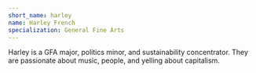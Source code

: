 ```yaml
---
short_name: harley
name: Harley French
specialization: General Fine Arts
---
```

Harley is a GFA major, politics minor, and sustainability concentrator. They are passionate about music, people, and yelling about capitalism.
